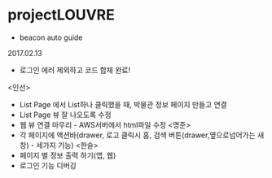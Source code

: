# projectLOUVRE
- beacon auto guide

2017.02.13

- 로그인 에러 제외하고 코드 합체 완료! 

<인선>
- List Page 에서 List하나 클릭했을 때, 박물관 정보 페이지 만들고 연결
- List Page 뷰 잘 나오도록 수정
- 웹 뷰 연결 마무리 - AWS서버에서 html파일 수정
<명준>
- 각 페이지에 액션바(drawer, 로고 클릭시 홈, 검색 버튼(drawer,옆으로넘어가는 새창) - 세가지 기능)
<한슬>
- 페이지 별 정보 출력 하기(앱, 웹)
- 로그인 기능 디버깅
